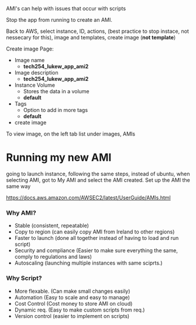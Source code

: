 AMI's can help with issues that occur with scripts


Stop the app from running to create an AMI.

Back to AWS, select instance, ID, actions, (best practice to stop instace, not nessecary for this), image and templates, create image (**not template**)

Create image Page:
- Image name
  - **tech254_lukew_app_ami2**
- Image description
  - **tech254_lukew_app_ami2**
- Instance Volume
  - Stores the data in a volume
  - **default**
- Tags
  - Option to add in more tags
  - **default**
- create image


To view image, on the left tab list under images, AMIs


# Running my new AMI

going to launch instance, following the same steps, instead of ubuntu, when selecting AMI, got to My AMI and select the AMI created. Set up the AMI the same way


https://docs.aws.amazon.com/AWSEC2/latest/UserGuide/AMIs.html


### Why AMI?
- Stable (consistent, repeatable)
- Copy to region (can easily copy AMI from Ireland to other regions)
- Faster to launch (done all together instead of having to load and run script)
- Security and compliance (Easier to make sure everything the same, comply to regulations and laws)
- Autoscaling (launching multiple instances with same sciprts.)

### Why Script?
- More flexable. (Can make small changes easily)  
- Automation (Easy to scale and easy to manage)  
- Cost Control (Cost money to store AMI on cloud)  
- Dynamic req. (Easy to make custom scripts from req.)
- Version control (easier to implement on scripts)
